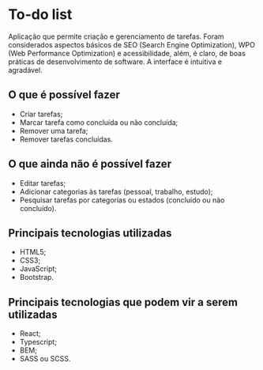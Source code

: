 # To-do list

Aplicação que permite criação e gerenciamento de tarefas. Foram considerados aspectos básicos de SEO (Search Engine Optimization), WPO (Web Performance Optimization) e acessibilidade, além, é claro, de boas práticas de desenvolvimento de software. A interface é intuitiva e agradável.

## O que é possível fazer
* Criar tarefas;
* Marcar tarefa como concluída ou não concluída;
* Remover uma tarefa;
* Remover tarefas concluídas.

## O que ainda não é possível fazer
* Editar tarefas;
* Adicionar categorias às tarefas (pessoal, trabalho, estudo);
* Pesquisar tarefas por categorias ou estados (concluído ou não concluído).

## Principais tecnologias utilizadas
* HTML5;
* CSS3;
* JavaScript;
* Bootstrap.

## Principais tecnologias que podem vir a serem utilizadas
* React;
* Typescript;
* BEM;
* SASS ou SCSS.
